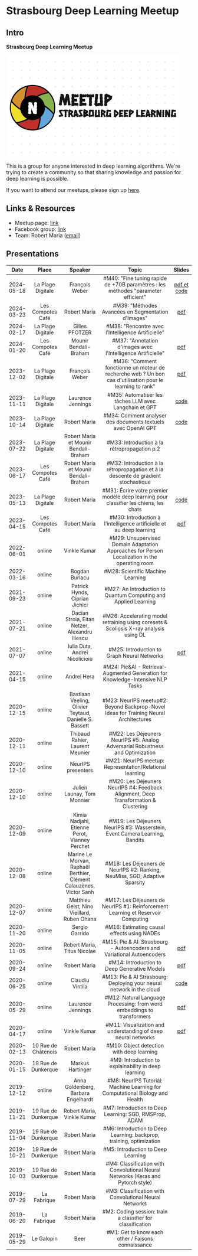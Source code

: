 # Strasbourg Deep Learning Meetup
## Intro

**Strasbourg Deep Learning Meetup**

![Logo](./Logo/logo.png "logo")

This is a group for anyone interested in deep learning algorithms. We're trying to create a community so that sharing knowledge and passion for deep learning is possible.

If you want to attend our meetups, please sign up [here](https://www.meetup.com/strasbourg-deep-learning-meetup/).

## Links & Resources

* Meetup page: [link](https://www.meetup.com/strasbourg-deep-learning-meetup/)
* Facebook group: [link](https://www.facebook.com/groups/343110153013312)
* Team: Robert Maria ([email](mailto:maria11robert@gmail.com))


## Presentations

| Date       | Place | Speaker                   | Topic                                                                          | Slides                       |
|:----------:|:---:|:-------------------------:|:------------------------------------------------------------------------------:|:----------------------------:|
| 2024-05-18 |  La Plage Digitale | François Weber | #M40: "Fine tuning rapide de +70B paramètres : les méthodes "parameter efficient" | [pdf et code](./Meetups/M40/) |
| 2024-03-23 |  Les Compotes Café | Robert Maria | #M39: "Méthodes Avancées en Segmentation d'Images" | [pdf](./Meetups/M39/Segmentation.pdf) |
| 2024-02-17 |  La Plage Digitale | Gilles PFOTZER  | #M38: "Rencontre avec l’Intelligence Artificielle" |  |
| 2024-01-20 |  Les Compotes Café | Mounir Bendali-Braham  | #M37: "Annotation d'images avec l'Intelligence Artificielle" | [pdf](./Meetups/M37/Image_captioning.pdf) |
| 2023-12-02 |  La Plage Digitale | François Weber  | #M36: "Comment fonctionne un moteur de recherche web ? Un bon cas d'utilisation pour le learning to rank" | [pdf](./Meetups/M36/meetup_2023_LTR2.pdf) |
| 2023-11-11 |  La Plage Digitale | Laurence Jennings  | #M35: Automatiser les tâches LLM avec Langchain et GPT | [code](./Meetups/M35/langchain_web_scraper.ipynb) |
| 2023-10-14 |  La Plage Digitale | Robert Maria  | #M34: Comment analyser des documents textuels avec OpenAI GPT | [code](./Meetups/M34/scrape_analyze_news_websites.js) |
| 2023-07-22 |  La Plage Digitale | Robert Maria et Mounir Bendali-Braham | #M33: Introduction à la rétropropagation p.2 |  |
| 2023-06-17 |  Les Compotes Café | Robert Maria et Mounir Bendali-Braham | #M32: Introduction à la rétropropagation et à la descente de gradient stochastique |  |
| 2023-05-13 |  La Plage Digitale | Robert Maria | #M31: Écrire votre premier modèle deep learning pour classifier les chiens, les chats | [code](./Meetups/M31/classifier_dogs_cats.ipynb) |
| 2023-04-15 |  Les Compotes Café | Robert Maria | #M30: Introduction à l'intelligence artificielle et au deep learning | [pdf](./Meetups/M30/meetup_stras_introd.pdf) |
| 2022-06-01 |  online | Vinkle Kumar | #M29: Unsupervised Domain Adaptation Approaches for Person Localization in the operating room |  |
| 2022-03-16 |  online | Bogdan Burlacu |  #M28: Scientific Machine Learning |  |
| 2021-09-23 |  online | Patrick Hynds, Ciprian Jichici | #M27: An Introduction to Quantum Computing and Applied Learning |  |
| 2021-07-21 |  online | Dacian Stroia, Eitan Netzer, Alexandru Iliescu | #M26: Accelerating model retraining using coresets & Scoliosis X-ray analysis using DL |  |
| 2021-07-07 |  online | Iulia Duta, Andrei Nicolicioiu  | #M25: Introduction to Graph Neural Networks | [pdf](./Meetups/M25/Intro_to_Graph_Neural_Networks.pdf) |
| 2021-04-15 |  online | Andrei Hera  | #M24: Pie&AI - Retrieval-Augmented Generation for Knowledge-Intensive NLP Tasks |  |
| 2020-12-15 |  online | Bastiaan Veeling, Olivier Teytaud, Danielle S. Bassett  | #M23: NeurIPS meetup#2: Beyond Backprop-Novel Ideas for Training Neural Architectures |  |
| 2020-12-11 |  online | Thibaud Rahier, Laurent Meunier | #M22: Les Déjeuners NeurIPS #5: Analog Adversarial Robustness and Optimization |  |
| 2020-12-10 |  online | NeurIPS presenters | #M21: NeurIPS meetup: Representation/Relational learning |  |
| 2020-12-10 |  online | Julien Launay, Tom Monnier | #M20: Les Déjeuners NeurIPS #4: Feedback Alignment, Deep Transformation & Clustering |  |
| 2020-12-09 |  online | Kimia Nadjahi, Etienne Perot, Vianney Perchet | #M19: Les Déjeuners NeurIPS #3: Wasserstein, Event Camera Learning, Bandits |  |
| 2020-12-08 |  online | Marine Le Morvan, Raphaël Berthier, Clément Calauzènes, Victor Sanh | #M18: Les Déjeuners de NeurIPS #2: Ranking, NeuMiss, SGD, Adaptive Sparsity |  |
| 2020-12-07 |  online | Matthieu Geist, Nino Vieillard, Ruben Ohana| #M17: Les Déjeuners de NeurIPS #1: Reinforcement Learning et Reservoir Computing |  |
| 2020-11-20 |  online | Sergio Garrido| #M16: Estimating causal effects using NADEs |  |
| 2020-11-05 |  online | Robert Maria, Titus Nicolae| #M15: Pie & AI: Strasbourg - Autoencoders and Variational Autoencoders | [pdf](./Meetups/M15/ae.pdf) |
| 2020-09-24 |  online | Robert Maria | #M14: Introduction to Deep Generative Models | [pdf](./Meetups/M14/introd_to_generative.pdf) |
| 2020-06-25 |  online | Claudiu Vintila| #M13: Pie & AI Strasbourg: Deploying your neural network in the cloud | [code](./Meetups/M13/) |
| 2020-05-29 |  online | Laurence Jennings| #M12: Natural Language Processing: from word embeddings to transformers | [pdf](./Meetups/M15/From_word_embeddings_to_transformers.pdf) |
| 2020-04-17 |  online | Vinkle Kumar | #M11: Visualization and understanding of deep neural networks | [pdf](./Meetups/M15/ae.pdf) |
| 2020-02-13 |  10 Rue de Châtenois | Robert Maria | #M10: Object detection with deep learning |  |
| 2020-01-15 |  19 Rue de Dunkerque | Markus Hartinger | #M9: Introduction to explainability in deep learning |  |
| 2019-12-12 |  online | Anna Goldenberg, Barbara Engelhardt | #M8: NeurIPS Tutorial: Machine Learning for Computational Biology and Health |  |
| 2019-11-21 |  19 Rue de Dunkerque | Robert Maria, Vinkle Kumar | #M7: Introduction to Deep Learning: SGD, RMSProp, ADAM |  |
| 2019-11-04 |  19 Rue de Dunkerque | Robert Maria | #M6: Introduction to Deep Learning: backprop, training, optimization |  |
| 2019-10-21 |  19 Rue de Dunkerque | Robert Maria | #M5: Introduction to Deep Learning |  |
| 2019-10-03 |  19 Rue de Dunkerque | Robert Maria | #M4: Classification with Convolutional Neural Networks (Keras and Pytorch style) |  |
| 2019-07-29 |  La Fabrique | Robert Maria | #M3: Classification with Convolutional Neural Networks |  |
| 2019-06-20 |  La Fabrique | Robert Maria | #M2: Coding session: train a classifier for classification |  |
| 2019-05-29 |  Le Galopin | Beer | #M1: Get to know each other / Faisons connaissance |  |
